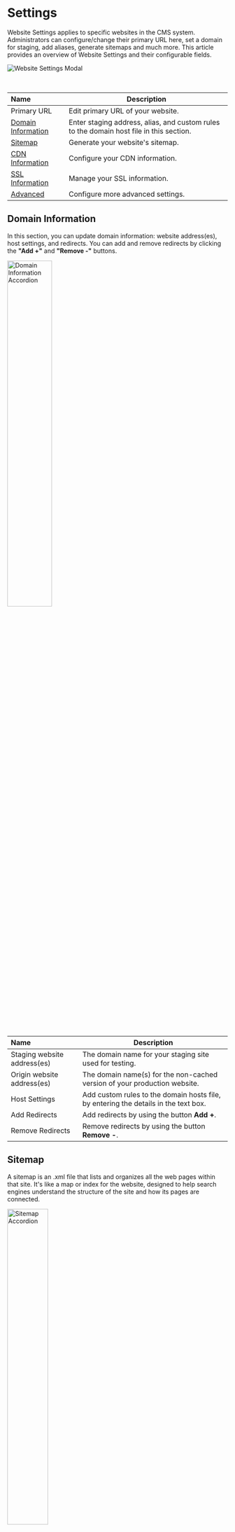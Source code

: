 # Settings

Website Settings applies to specific websites in the CMS system. Administrators can configure/change their primary URL here, set a domain for staging, add aliases, generate sitemaps and much more. This article provides an overview of Website Settings and their configurable fields.

<img src="../../../../images/websites/website-settings.jpg" alt="Website Settings Modal"></a>

<br>

**Name** | **Description** 
:--- | ---
Primary URL | Edit primary URL of your website.
<a href="/workspace/websites/settings/#domain-information">Domain Information</a> | Enter staging address, alias, and custom rules to the domain host file in this section.
<a href="/workspace/websites/settings/#sitemap">Sitemap</a> | Generate your website's sitemap.
<a href="/workspace/websites/settings/#cdn-information">CDN Information</a> | Configure your CDN information.
<a href="/workspace/websites/settings/#ssl-information">SSL Information</a> | Manage your SSL information.
<a href="/workspace/websites/settings/#advanced">Advanced</a> | Configure more advanced settings.

## Domain Information

In this section, you can update domain information: website address(es), host settings, and redirects. You can add and remove redirects by clicking the **"Add +"** and **"Remove -"** buttons.

<img src="../../../../images/websites/domain-information.jpg" alt="Domain Information Accordion" style="width: 45%;"></a>

**Name** | **Description** 
:--- | ---
Staging website address(es) | The domain name for your staging site used for testing.
Origin website address(es) | The domain name(s) for the non-cached version of your production website.
Host Settings | Add custom rules to the domain hosts file, by entering the details in the text box.
Add Redirects | Add redirects by using the button **Add +**.
Remove Redirects | Remove redirects by using the button **Remove -**. 

## Sitemap

 A sitemap is an .xml file that lists and organizes all the web pages within that site. It's like a map or index for the website, designed to help search engines understand the structure of the site and how its pages are connected.

<img src="../../../../images/websites/sitemap.jpg" alt="Sitemap Accordion" style="width: 43%;"></a>

**Name** | **Description** 
:--- | ---
Generate Sitemap | To generate a sitemap of the website, click the **Generate Sitemap** button.

!!!Note:
After clicking the **Generate Sitemap** button, the output process may take several minutes. Do not close or quit your browser during this process
!!!

## CDN Information

A Content Delivery Network (CDN) is a network of servers strategically distributed around the world to help deliver web content, such as web pages, images, videos, and other resources, to users more efficiently and quickly.

<img src="../../../../images/websites/cdn-info.jpg" alt="CDN Accordion" style="width: 43%;"></a>

**Name** | **Description** 
:--- | ---
Enable CDN | Click to enable CDN and to display the rest of the options.
CDN website address | Provide the CDN website address or origin URL.
CDN Provider | Choose your CDN provider from the dropdown.
AWS CDN (distribution) | Provide the AWS CDN.
AWS Account Config | This link will redirect you the config section to configure your <a href="/admin/settings/config/#aws">AWS Account</a>.

## SSL Information

Secure Sockets Layer (SSL) is a technology for establishing a secure and encrypted connection between a server and a client.
Here you can manage your SSL information.

<img src="../../../../images/websites/ssl-info.jpg" alt="SSL Accordion" style="width: 45%;"></a>

**Name** | **Description** 
:--- | ---
SSL website address | This domain name establishes an HTTPS connection to your website. To add it, enter text in the text box.
Sitewide SSL (Canonical) | Mark this checkbox to force an  HTTPS connection to all pages.
SSL Certificate | SSL certificates create a foundation of trust by establishing a secure connection. To add an SSL certificate, enter text in the text box.
SSL Key | The SSL/TLS protocol uses a pair of keys – one private, one public – to authenticate, secure, and manage secure connections. These keys are a linked pair of text files created together when you create your Certificate Signing Request (CSR). SSL makes one key of the pair (the public key) known to the outside world, while the other (the private key) remains a secret only you know. To add the SSL key, enter text in the text box.
SSL Chain Certificate | There are two certificate authorities (CAs) types: root CAs and intermediate CAs. For an SSL certificate to be trusted, that certificate must have been issued by a CA that’s included in the trusted store of the connecting device. If a trusted CA didn’t issue the certificate, the connecting device (e.g., a web browser) checks to see if the certificate issuing a trusted CA issued CA. It continues checking until a trusted CA is found (at which point a trusted, secure connection will be established) or no trusted CA can be found (at which point the device will usually display an error). The list of SSL certificates, from the root certificate to the end-user certificate, represents the SSL certificate chain. To add an SSL chain certificate, enter text in the text box.

## Advanced

In this section, you can upload a shortcodes file, export packages, and adjust the timezone.

<img src="../../../../images/websites/advanced-settings.jpg" alt="Advanced Accordion" style="width: 40%;"></a>

**Name** | **Description** 
:--- | ---
Timezone | To change the timezone, expand the list and choose the desired timezone.
Document Repository ID | To connect an STML element with a document repository, input the folder ID in the text box. You can locate this ID on the right side of the folder where your documents are stored.
Calendar ID to connect to STMLs | To link an STML element with an event or a file, simply include the calendar's ID, which is located on the left side of the calendar.
Custom Shortcodes File | Shortcodes act as shortcuts allowing you to quickly embed elements into a post or page. Add shortcodes file by using the **Custom Shortcodes File** option.
Export | Click the **Export** button to export the website package. In the next screen select if you want to include manager entries in export and click **Continue Export**. Wait a couple of minutes for the package to be ready and click on **Download Package**.
Delete Website | To permanently remove your website, please type DELETE and then click the **Delete** button. Please be aware that this action is irreversible.
Confirm | After filling out all the required fields, please click the **Submit** button to save your changes.